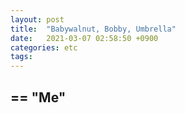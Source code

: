 ```yaml
---
layout: post
title:  "Babywalnut, Bobby, Umbrella"
date:   2021-03-07 02:58:50 +0900
categories: etc
tags:
---
```


## == "Me"

